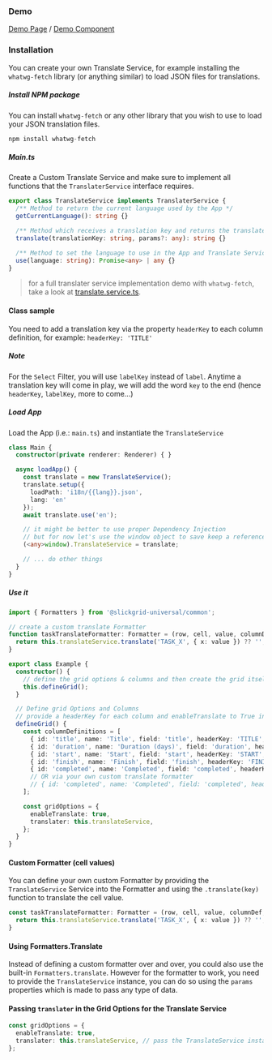 ### Demo
[Demo Page](https://ghiscoding.github.io/slickgrid-universal/#/example07) / [Demo Component](https://github.com/ghiscoding/slickgrid-universal/blob/master/examples/vite-demo-vanilla-bundle/src/examples/example07.ts)

### Installation

You can create your own Translate Service, for example installing the `whatwg-fetch` library (or anything similar) to load JSON files for translations.

##### Install NPM package

You can install `whatwg-fetch` or any other library that you wish to use to load your JSON translation files.

```ts
npm install whatwg-fetch
```

##### Main.ts

Create a Custom Translate Service and make sure to implement all functions that the `TranslaterService` interface requires.

```ts
export class TranslateService implements TranslaterService {
  /** Method to return the current language used by the App */
  getCurrentLanguage(): string {}

  /** Method which receives a translation key and returns the translated value from that key */
  translate(translationKey: string, params?: any): string {}

  /** Method to set the language to use in the App and Translate Service */
  use(language: string): Promise<any> | any {}
}
```
> for a full translater service implementation demo with `whatwg-fetch`, take a look at [translate.service.ts](https://github.com/ghiscoding/slickgrid-universal/blob/master/examples/vite-demo-vanilla-bundle/src/translate.service.ts).

#### Class sample
You need to add a translation key via the property `headerKey` to each column definition, for example: `headerKey: 'TITLE'`

##### Note
For the `Select` Filter, you will use `labelKey` instead of `label`. Anytime a translation key will come in play, we will add the word `key` to the end (hence `headerKey`, `labelKey`, more to come...)

##### Load App

Load the App (i.e.: `main.ts`) and instantiate the `TranslateService`

```ts
class Main {
  constructor(private renderer: Renderer) { }

  async loadApp() {
    const translate = new TranslateService();
    translate.setup({
      loadPath: 'i18n/{{lang}}.json',
      lang: 'en'
    });
    await translate.use('en');

    // it might be better to use proper Dependency Injection
    // but for now let's use the window object to save keep a reference to our instantiated service
    (<any>window).TranslateService = translate;

    // ... do other things
  }
}
```

##### Use it

```ts
import { Formatters } from '@slickgrid-universal/common';

// create a custom translate Formatter
function taskTranslateFormatter: Formatter = (row, cell, value, columnDef, dataContext) => {
  return this.translateService.translate('TASK_X', { x: value }) ?? '';
}

export class Example {
  constructor() {
    // define the grid options & columns and then create the grid itself
    this.defineGrid();
  }

  // Define grid Options and Columns
  // provide a headerKey for each column and enableTranslate to True in GridOption
  defineGrid() {
    const columnDefinitions = [
      { id: 'title', name: 'Title', field: 'title', headerKey: 'TITLE', formatter: this.taskTranslateFormatter, sortable: true, minWidth: 100 },
      { id: 'duration', name: 'Duration (days)', field: 'duration', headerKey: 'DURATION', sortable: true, minWidth: 100 },
      { id: 'start', name: 'Start', field: 'start', headerKey: 'START', formatter: Formatters.dateIso, minWidth: 100 },
      { id: 'finish', name: 'Finish', field: 'finish', headerKey: 'FINISH', formatter: Formatters.dateIso, minWidth: 100 },
      { id: 'completed', name: 'Completed', field: 'completed', headerKey: 'COMPLETED', formatter: Formatters.translate, params: { i18n: this.translateService }, sortable: true, minWidth: 100 }
      // OR via your own custom translate formatter
      // { id: 'completed', name: 'Completed', field: 'completed', headerKey: 'COMPLETED', formatter: translateFormatter, sortable: true, minWidth: 100 }
    ];

    const gridOptions = {
      enableTranslate: true,
      translater: this.translateService,
    };
  }
}
```

#### Custom Formatter (cell values)

You can define your own custom Formatter by providing the `TranslateService` Service into the Formatter and using the `.translate(key)` function to translate the cell value.

```ts
const taskTranslateFormatter: Formatter = (row, cell, value, columnDef, dataContext, grid) => {
  return this.translateService.translate('TASK_X', { x: value }) ?? '';
}
```

#### Using Formatters.Translate
Instead of defining a custom formatter over and over, you could also use the built-in `Formatters.translate`. However for the formatter to work, you need to provide the `TranslateService` instance, you can do so using the `params` properties which is made to pass any type of data.

#### Passing `translater` in the Grid Options for the Translate Service

```ts
const gridOptions = {
  enableTranslate: true,
  translater: this.translateService, // pass the TranslateService instance to the grid
};
```
